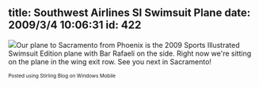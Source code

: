 title: Southwest Airlines SI Swimsuit Plane
date: 2009/3/4 10:06:31
id: 422
---
[![](http://www.s-church.net/journal_images/StirlingBlog/IMAGE_178.jpg)](http://www.s-church.net/journal_images/StirlingBlog/IMAGE_178.jpg)Our plane to Sacramento from Phoenix is the 2009 Sports Illustrated Swimsuit Edition plane with Bar Rafaeli on the side. Right now we're sitting on the plane in the wing exit row. See you next in Sacramento!

<font size="1">Posted using Stirling Blog on Windows Mobile</font>